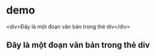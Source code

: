 # demo

\<div>Đây là một đoạn văn bản trong thẻ div\</div>

<h2>Đây là một đoạn văn bản trong thẻ div</h2>

<script>alert('abc');</script>
